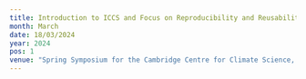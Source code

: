 ```yaml
---
title: Introduction to ICCS and Focus on Reproducibility and Reusability
month: March
date: 18/03/2024
year: 2024
pos: 1
venue: "Spring Symposium for the Cambridge Centre for Climate Science, Cambridge, UK"
---
```

